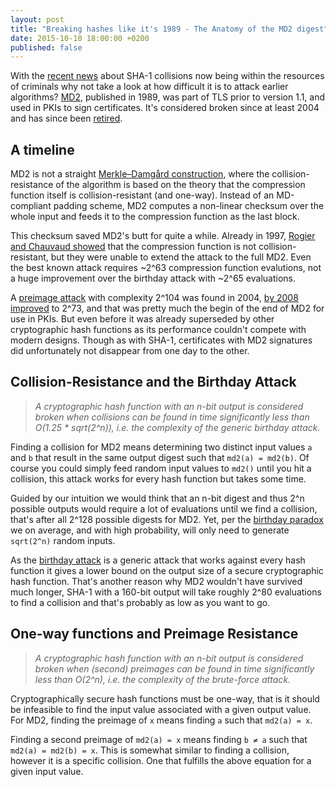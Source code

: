 ```yaml
---
layout: post
title: "Breaking hashes like it's 1989 - The Anatomy of the MD2 digest"
date: 2015-10-10 18:00:00 +0200
published: false
---
```


With the [recent news](https://sites.google.com/site/itstheshappening/) about
SHA-1 collisions now being within the resources of criminals why not take a
look at how difficult it is to attack earlier algorithms?
[MD2](https://en.wikipedia.org/wiki/MD2_%28cryptography%29), published in 1989,
was part of TLS prior to version 1.1, and used in PKIs to sign certificates.
It's considered broken since at least 2004 and has since been
[retired](http://tools.ietf.org/html/rfc6149).

## A timeline

MD2 is not a straight
[Merkle–Damgård construction](https://en.wikipedia.org/wiki/Merkle-Damgard),
where the collision-resistance of the algorithm is based on the theory that the
compression function itself is collision-resistant (and one-way). Instead of an
MD-compliant padding scheme, MD2 computes a non-linear checksum over the whole
input and feeds it to the compression function as the last block.

This checksum saved MD2's butt for quite a while. Already in 1997,
[Rogier and Chauvaud showed](http://dl.acm.org/citation.cfm?id=263096) that the
compression function is not collision-resistant, but they were unable to extend
the attack to the full MD2. Even the best known attack requires ~2^63
compression function evalutions, not a huge improvement over the
birthday attack with ~2^65 evaluations.

A [preimage attack](http://www.ssi.gouv.fr/archive/fr/sciences/fichiers/lcr/mu04c.pdf)
with complexity 2^104 was found in 2004,
[by 2008 improved](http://eprint.iacr.org/2008/089.pdf) to 2^73, and that was
pretty much the begin of the end of MD2 for use in PKIs. But even before it was
already superseded by other cryptographic hash functions as its performance
couldn't compete with modern designs. Though as with SHA-1, certificates with
MD2 signatures did unfortunately not disappear from one day to the other.

## Collision-Resistance and the Birthday Attack

> *A cryptographic hash function with an n-bit output is considered broken when
> collisions can be found in time significantly less than O(1.25 * sqrt(2^n)),
> i.e. the complexity of the generic birthday attack.*

Finding a collision for MD2 means determining two distinct input values `a`
and `b` that result in the same output digest such that `md2(a) = md2(b)`.
Of course you could simply feed random input values to `md2()` until you hit
a collision, this attack works for every hash function but takes some time.

Guided by our intuition we would think that an n-bit digest and thus 2^n
possible outputs would require a lot of evaluations until we find a collision,
that's after all 2^128 possible digests for MD2. Yet, per the
[birthday paradox](https://en.wikipedia.org/wiki/Birthday_problem) we on
average, and with high probability, will only need to generate `sqrt(2^n)`
random inputs.

As the [birthday attack](https://en.wikipedia.org/wiki/Birthday_attack) is a
generic attack that works against every hash function it gives a lower bound
on the output size of a secure cryptographic hash function. That's another
reason why MD2 wouldn't have survived much longer, SHA-1 with a 160-bit
output will take roughly 2^80 evaluations to find a collision and that's
probably as low as you want to go.

## One-way functions and Preimage Resistance

> *A cryptographic hash function with an n-bit output is considered broken when
> (second) preimages can be found in time significantly less than O(2^n), i.e.
> the complexity of the brute-force attack.*

Cryptographically secure hash functions must be one-way, that is it should be
infeasible to find the input value associated with a given output value. For
MD2, finding the preimage of `x` means finding `a` such that `md2(a) = x`.

Finding a second preimage of `md2(a) = x` means finding `b ≠ a` such that
`md2(a) = md2(b) = x`. This is somewhat similar to finding a collision,
however it is a specific collision. One that fulfills the above equation
for a given input value.

